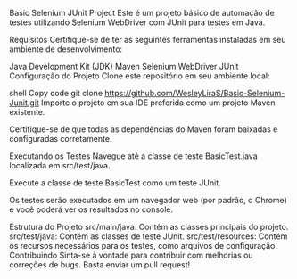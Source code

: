 Basic Selenium JUnit Project
Este é um projeto básico de automação de testes utilizando Selenium WebDriver com JUnit para testes em Java.

Requisitos
Certifique-se de ter as seguintes ferramentas instaladas em seu ambiente de desenvolvimento:

Java Development Kit (JDK)
Maven
Selenium WebDriver
JUnit
Configuração do Projeto
Clone este repositório em seu ambiente local:

shell
Copy code
git clone https://github.com/WesleyLiraS/Basic-Selenium-Junit.git
Importe o projeto em sua IDE preferida como um projeto Maven existente.

Certifique-se de que todas as dependências do Maven foram baixadas e configuradas corretamente.

Executando os Testes
Navegue até a classe de teste BasicTest.java localizada em src/test/java.

Execute a classe de teste BasicTest como um teste JUnit.

Os testes serão executados em um navegador web (por padrão, o Chrome) e você poderá ver os resultados no console.

Estrutura do Projeto
src/main/java: Contém as classes principais do projeto.
src/test/java: Contém as classes de teste JUnit.
src/test/resources: Contém os recursos necessários para os testes, como arquivos de configuração.
Contribuindo
Sinta-se à vontade para contribuir com melhorias ou correções de bugs. Basta enviar um pull request!